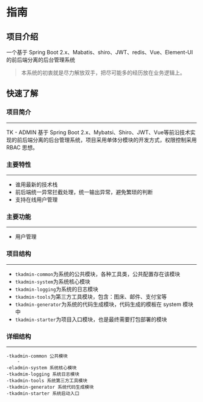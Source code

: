 # 指南

## 项目介绍

一个基于 Spring Boot 2.x、Mabatis、shiro、JWT、redis、Vue、Element-UI 的前后端分离的后台管理系统

> 本系统的初衷就是尽力解放双手，把尽可能多的经历放在业务逻辑上。

## 快速了解

### 项目简介

------

TK - ADMIN 基于 Spring Boot 2.x、Mybatsi、Shiro、JWT、Vue等前沿技术实现的前后端分离的后台管理系统，项目采用单体分模块的开发方式，权限控制采用 RBAC 思想。

### 主要特性

------

- 谁用最新的技术栈
- 前后端统一异常拦截处理，统一输出异常，避免繁琐的判断
- 支持在线用户管理

### 主要功能

------

- 用户管理

### 项目结构

------

- ``tkadmin-common``为系统的公共模块，各种工具类，公共配置存在该模块
- ``tkadmin-system``为系统核心模块
- ``tkadmin-logging``为系统的日志模块
- ``tkadmin-tools``为第三方工具模块，包含：图床、邮件、支付宝等
- ``tkadmin-generator``为系统的代码生成模块，代码生成的模板在 system 模块中
- ``tkadmin-starter``为项目入口模块，也是最终需要打包部署的模块

### 详细结构

------

```
-tkadmin-common 公共模块
	-
-eladmin-system 系统核心模块
-tkadmim-logging 系统日志模块
-tkadmin-tools 系统第三方工具模块
-tkadmin-generator 系统代码生成模块
-tkadmin-starter 系统启动入口
```

